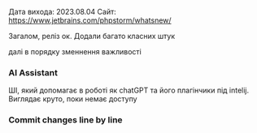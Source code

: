 Дата вихода: 2023.08.04
Сайт: https://www.jetbrains.com/phpstorm/whatsnew/

Загалом, реліз ок. Додали багато класних штук

далі в порядку зменнення важливості

### AI Assistant

ШІ, який допомагає в роботі як chatGPT та його плагінчики під intelij. Виглядає круто, поки немає доступу


### Commit changes line by line










